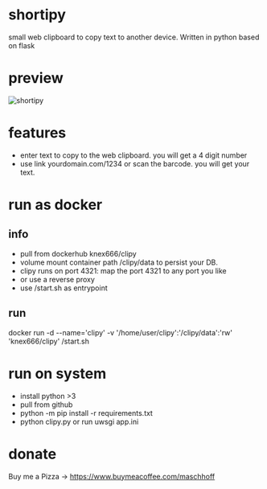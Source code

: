 # shortipy
small web clipboard to copy text to another device.
Written in python based on flask

# preview

![shortipy](https://ibb.co/pvwF7N0/sp.jpg)

# features

* enter text to copy to the web clipboard. you will get a 4 digit number
* use link yourdomain.com/1234 or scan the barcode. you will get your text.

# run as docker

## info

* pull from dockerhub knex666/clipy 
* volume mount container path /clipy/data to persist your DB.
* clipy runs on port 4321: map the port 4321 to any port you like
* or use a reverse proxy
* use /start.sh as entrypoint


## run

   docker run -d --name='clipy' -v '/home/user/clipy':'/clipy/data':'rw' 'knex666/clipy' /start.sh

# run on system

* install python >3
* pull from github
* python -m pip install -r requirements.txt
* python clipy.py or run uwsgi app.ini

# donate
Buy me a Pizza -> https://www.buymeacoffee.com/maschhoff

